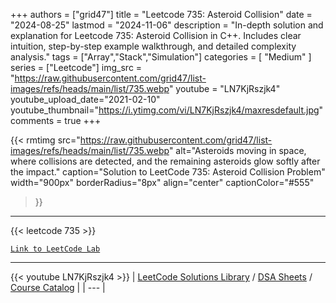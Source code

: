 
+++
authors = ["grid47"]
title = "Leetcode 735: Asteroid Collision"
date = "2024-08-25"
lastmod = "2024-11-06"
description = "In-depth solution and explanation for Leetcode 735: Asteroid Collision in C++. Includes clear intuition, step-by-step example walkthrough, and detailed complexity analysis."
tags = ["Array","Stack","Simulation"]
categories = [
    "Medium"
]
series = ["Leetcode"]
img_src = "https://raw.githubusercontent.com/grid47/list-images/refs/heads/main/list/735.webp"
youtube = "LN7KjRszjk4"
youtube_upload_date="2021-02-10"
youtube_thumbnail="https://i.ytimg.com/vi/LN7KjRszjk4/maxresdefault.jpg"
comments = true
+++


{{< rmtimg 
    src="https://raw.githubusercontent.com/grid47/list-images/refs/heads/main/list/735.webp" 
    alt="Asteroids moving in space, where collisions are detected, and the remaining asteroids glow softly after the impact."
    caption="Solution to LeetCode 735: Asteroid Collision Problem"
    width="900px"
    borderRadius="8px"
    align="center" 
    captionColor="#555"
>}}
---
{{< leetcode 735 >}}

[`Link to LeetCode Lab`](https://leetcode.com/problems/asteroid-collision/description/)

---
{{< youtube LN7KjRszjk4 >}}
| [LeetCode Solutions Library](https://grid47.xyz/leetcode/) / [DSA Sheets](https://grid47.xyz/sheets/) / [Course Catalog](https://grid47.xyz/courses/) |
| --- |
